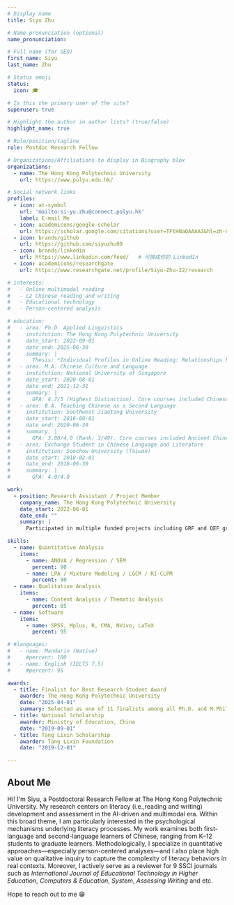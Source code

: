 ```yaml
---
# Display name
title: Siyu Zhu

# Name pronunciation (optional)
name_pronunciation: 

# Full name (for SEO)
first_name: Siyu
last_name: Zhu

# Status emoji
status:
  icon: 🎓

# Is this the primary user of the site?
superuser: true

# Highlight the author in author lists? (true/false)
highlight_name: true

# Role/position/tagline
role: Postdoc Research Fellow

# Organizations/Affiliations to display in Biography blox
organizations:
  - name: The Hong Kong Polytechnic University
    url: https://www.polyu.edu.hk/

# Social network links
profiles:
  - icon: at-symbol
    url: 'mailto:si-yu.zhu@connect.polyu.hk'
    label: E-mail Me
  - icon: academicons/google-scholar
    url: https://scholar.google.com/citations?user=TFtHNaQAAAAJ&hl=zh-CN  # 可换成你的实际 Scholar 链接
  - icon: brands/github
    url: https://github.com/siyuzhu99
  - icon: brands/linkedin
    url: https://www.linkedin.com/feed/   # 可换成你的 LinkedIn
  - icon: academicons/researchgate
    url: https://www.researchgate.net/profile/Siyu-Zhu-22/research

# interests:
#   - Online multimodal reading
#   - L2 Chinese reading and writing
#   - Educational technology
#   - Person-centered analysis

# education:
#   - area: Ph.D. Applied Linguistics
#     institution: The Hong Kong Polytechnic University
#     date_start: 2022-09-01
#     date_end: 2025-06-30
#     summary: |
#       Thesis: *Individual Profiles in Online Reading: Relationships between Default Psychological Stance, Strategies, and Performance* [Excellent]. GPA: 3.82/4.3
#   - area: M.A. Chinese Culture and Language
#     institution: National University of Singapore
#     date_start: 2020-08-01
#     date_end: 2021-12-31
#     summary: |
#       GPA: 4.7/5 (Highest Distinction). Core courses included Chinese Linguistics, Pragmatics and Politeness, Comparative Grammar between English and Chinese, Contemporary Research in Chinese Language.
#   - area: B.A. Teaching Chinese as a Second Language
#     institution: Southwest Jiaotong University
#     date_start: 2016-09-01
#     date_end: 2020-06-30
#     summary: |
#       GPA: 3.80/4.0 (Rank: 3/49). Core courses included Ancient Chinese, Modern Chinese Language, Traditional Chinese Linguistics, Education Theory.
#   - area: Exchange Student in Chinese Language and Literature
#     institution: Soochow University (Taiwan)
#     date_start: 2018-02-01
#     date_end: 2018-06-30
#     summary: |
#       GPA: 4.0/4.0

work:
  - position: Research Assistant / Project Member
    company_name: The Hong Kong Polytechnic University
    date_start: 2022-06-01
    date_end: ""
    summary: |
      Participated in multiple funded projects including GRF and QEF grants, focusing on online reading, integrated writing, and L2 Chinese learning. Responsibilities included research design, instrument development, sampling management, data analysis, and project reporting.

skills:
  - name: Quantitative Analysis
    items:
      - name: ANOVA / Regression / SEM
        percent: 90
      - name: LPA / Mixture Modeling / LGCM / RI-CLPM
        percent: 90
  - name: Qualitative Analysis
    items:
      - name: Content Analysis / Thematic Analysis
        percent: 85
  - name: Software
    items:
      - name: SPSS, Mplus, R, CMA, NVivo, LaTeX
        percent: 95

# #languages:
#   - name: Mandarin (Native)
#     #percent: 100
#   - name: English (IELTS 7.5)
#     #percent: 95

awards:
  - title: Finalist for Best Research Student Award
    awarder: The Hong Kong Polytechnic University
    date: "2025-04-01"
    summary: Selected as one of 11 finalists among all Ph.D. and M.Phil. students.
  - title: National Scholarship
    awarder: Ministry of Education, China
    date: "2019-09-01"
  - title: Tang Lixin Scholarship
    awarder: Tang Lixin Foundation
    date: "2019-12-01"

---
```


## About Me

Hi! I'm Siyu, a Postdoctoral Research Fellow at The Hong Kong Polytechnic University. My research centers on literacy (i.e.,reading and writing) development and assessment in the AI-driven and multimodal era. Within this broad theme, I am particularly interested in the psychological mechanisms underlying literacy processes. My work examines both first-language and second-language learners of Chinese, ranging from K–12 students to graduate learners. Methodologically, I specialize in quantitative approaches—especially person-centered analyses—and I also place high value on qualitative inquiry to capture the complexity of literacy behaviors in real contexts. Moreover, I actively serve as a reviewer for 9 SSCI journals  such as *International Journal of Educational Technology in Higher Education*,  *Computers & Education*, *System*, *Assessing Writing* and etc.

Hope to reach out to me 😁
